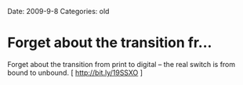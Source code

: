 Date: 2009-9-8
Categories: old

# Forget about the transition fr...

Forget about the transition from print to digital – the real switch is from bound to unbound. [ <a href="http://bit.ly/19SSXO" rel="nofollow">http://bit.ly/19SSXO</a> ] 
